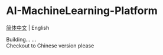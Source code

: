 # AI-MachineLearning-Platform
[简体中文](README.md) | English

Building... ...  
Checkout to Chinese version please
